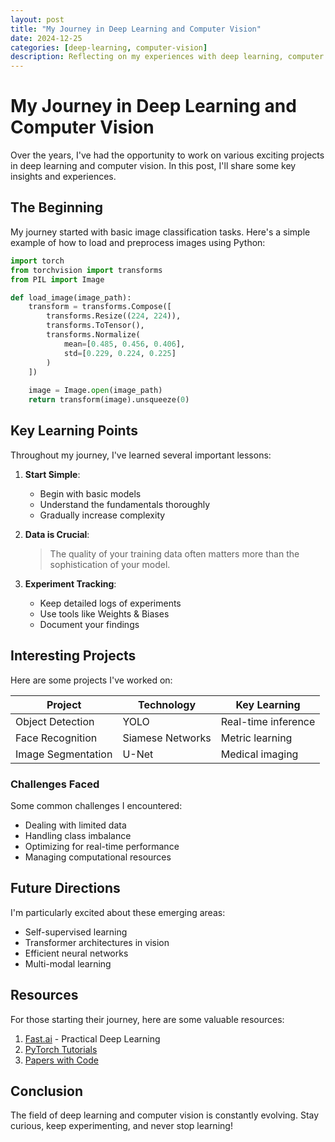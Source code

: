 ```yaml
---
layout: post
title: "My Journey in Deep Learning and Computer Vision"
date: 2024-12-25
categories: [deep-learning, computer-vision]
description: Reflecting on my experiences with deep learning, computer vision, and the lessons learned along the way.
---
```


# My Journey in Deep Learning and Computer Vision

Over the years, I've had the opportunity to work on various exciting projects in deep learning and computer vision. In this post, I'll share some key insights and experiences.

## The Beginning

My journey started with basic image classification tasks. Here's a simple example of how to load and preprocess images using Python:

```python
import torch
from torchvision import transforms
from PIL import Image

def load_image(image_path):
    transform = transforms.Compose([
        transforms.Resize((224, 224)),
        transforms.ToTensor(),
        transforms.Normalize(
            mean=[0.485, 0.456, 0.406],
            std=[0.229, 0.224, 0.225]
        )
    ])
    
    image = Image.open(image_path)
    return transform(image).unsqueeze(0)
```

## Key Learning Points

Throughout my journey, I've learned several important lessons:

1. **Start Simple**: 
   - Begin with basic models
   - Understand the fundamentals thoroughly
   - Gradually increase complexity

2. **Data is Crucial**:
   > The quality of your training data often matters more than the sophistication of your model.

3. **Experiment Tracking**:
   - Keep detailed logs of experiments
   - Use tools like Weights & Biases
   - Document your findings

## Interesting Projects

Here are some projects I've worked on:

| Project | Technology | Key Learning |
|---------|------------|--------------|
| Object Detection | YOLO | Real-time inference |
| Face Recognition | Siamese Networks | Metric learning |
| Image Segmentation | U-Net | Medical imaging |

### Challenges Faced

Some common challenges I encountered:

- Dealing with limited data
- Handling class imbalance
- Optimizing for real-time performance
- Managing computational resources

## Future Directions

I'm particularly excited about these emerging areas:

- Self-supervised learning
- Transformer architectures in vision
- Efficient neural networks
- Multi-modal learning

## Resources

For those starting their journey, here are some valuable resources:

1. [Fast.ai](https://www.fast.ai/) - Practical Deep Learning
2. [PyTorch Tutorials](https://pytorch.org/tutorials/)
3. [Papers with Code](https://paperswithcode.com/)

## Conclusion

The field of deep learning and computer vision is constantly evolving. Stay curious, keep experimenting, and never stop learning!
